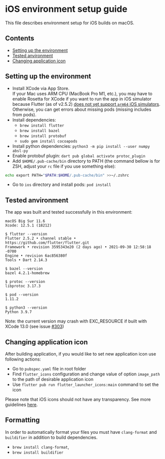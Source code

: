 # iOS environment setup guide

This file describes environment setup for iOS builds on macOS.

## Contents

* [Setting up the environment](#setting-up-the-environment)
* [Tested anvironment](#tested-anvironment)
* [Changing application icon](#changing-application-icon)

## Setting up the environment

* Install XCode via App Store.  
If your Mac uses ARM CPU (MacBook Pro M1, etc.), you may have to enable Rosetta for XCode
if you want to run the app in iOS simulator because Flutter (as of v2.5.2)
[does not yet support `arm64` iOS simulators](https://flutter.dev/docs/development/add-to-app/ios/project-setup#apple-silicon-arm64-macs).
Otherwise, you can get errors about missing pods
(missing includes from pods).
* Install dependencies:
  * `brew install flutter`
  * `brew install bazel`
  * `brew install protobuf`
  * `sudo gem install cocoapods`
* Install python dependencies: `python3 -m pip install --user numpy absl-py`
* Enable protobuf plugin: `dart pub global activate protoc_plugin`
* Add `$HOME/.pub-cache/bin` directory to PATH (the command bellow is for ZSH, adjust your `rc` file if you use something else):

```bash
echo export PATH="$PATH:$HOME/.pub-cache/bin" >>~/.zshrc
```

* Go to `ios` directory and install pods: `pod install`

## Tested anvironment

The app was built and tested successfully in this environment:

```shell
macOS Big Sur 11.6
Xcode: 12.5.1 (18212)

$ flutter --version
Flutter 2.5.2 • channel stable • https://github.com/flutter/flutter.git
Framework • revision 3595343e20 (2 days ago) • 2021-09-30 12:58:18 -0700
Engine • revision 6ac856380f
Tools • Dart 2.14.3

$ bazel --version
bazel 4.2.1-homebrew

$ protoc --version
libprotoc 3.17.3

$ pod --version
1.11.2

$ python3 --version
Python 3.9.7

```

Note: the current version may crash with EXC_RESOURCE if built with XCode 13.0
(see issue [#303](https://github.com/mlcommons/mobile_app_flutter/issues/303))

## Changing application icon

[comment]: # (TODO move this somewhere?)

After building application, if you would like to set new application icon use following actions:

* Go to `pubspec.yaml` file in root folder
* Find `flutter_icons` configuration and change value of option `image_path` to the path of desirable application icon
* Use `flutter pub run flutter_launcher_icons:main` command to set the icon

Please note that iOS icons should not have any transparency. See more guidelines [here](https://developer.apple.com/design/human-interface-guidelines/ios/icons-and-images/app-icon/).

## Formatting

[comment]: # (TODO add info about installing other tools)

In order to automatically format your files
you must have `clang-format` and `buildifier` in addition to build dependencies.

* `brew install clang-format`,
* `brew install buildifier`
